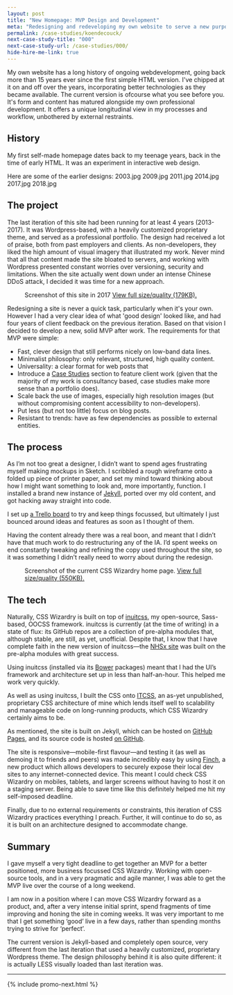 ```yaml
---
layout: post
title: "New Homepage: MVP Design and Development"
meta: "Redesigning and redeveloping my own website to serve a new purpose"
permalink: /case-studies/koendecouck/
next-case-study-title: "000"
next-case-study-url: /case-studies/000/
hide-hire-me-link: true
---
```


My own website has a long history of ongoing webdevelopment, going back more than 15 years ever since the first simple HTML version. I've chipped at it on and off over the years, incorporating better technologies as they became available. The current version is ofcourse what you see before you. It's form and content has matured alongside my own professional development. It offers a unique longitudinal view in my processes and workflow, unbothered by external restraints. 

## History

My first self-made homepage dates back to my teenage years, back in the time of early HTML. It was an experiment in interactive web design.

Here are some of the earlier designs:
2003.jpg
2009.jpg
2011.jpg
2014.jpg
2017.jpg
2018.jpg

## The project

The last iteration of this site had been running for at least 4 years (2013-2017). It was Wordpress-based, with a heavily customized proprietary theme, and served as a professional portfolio.
The design had received a lot of praise, both from past employers and clients. As non-developers, they liked the high amount of visual imagery that illustrated my work. Never mind that all that content made the site bloated to servers, and working with Wordpress presented constant worries over versioning, security and limitations. When the site actually went down under an intense Chinese DDoS attack, I decided it was time for a new approach.

<figure>
  <img src="/img/content/case-studies/koendecouck/old.png" alt="">
  <figcaption>Screenshot of this site in 2017 <a href="/img/content/case-studies/koendecouck/old-full.png">View full size/quality (179KB).</a></figcaption>
</figure>

Redesigning a site is never a quick task, particularly when it's your own. However I had a very clear idea of what 'good design' looked like, and had four years of client feedback on the previous iteration. Based on that vision I decided to develop a new, solid MVP after work. The requirements for that MVP were simple:

* Fast, clever design that still performs nicely on low-band data lines.
* Minimalist philosophy: only relevant, structured, high quality content.
* Universality: a clear format for web posts that
* Introduce a [Case Studies](/case-studies/) section to feature client work
  (given that the majority of my work is consultancy based, case studies make
  more sense than a portfolio does).
 * Scale back the use of images, especially high resolution images (but without compromising content accessibility to non-developers).
 * Put less (but not too little) focus on blog posts.
 * Resistant to trends: have as few dependencies as possible to external entities.


## The process

As I’m not too great a designer, I didn’t want to spend ages frustrating myself
making mockups in Sketch. I scribbled a rough wireframe onto a folded up piece
of printer paper, and set my mind toward thinking about how I might want
something to look and, more importantly, function. I installed a brand new
instance of [Jekyll](http://jekyllrb.com/), ported over my old content, and got
hacking away straight into code.

I set up [a Trello board](https://trello.com/b/9A5xvct0/koendecouckgithubio) to try
and keep things focussed, but ultimately I just bounced around ideas and
features as soon as I thought of them.

Having the content already there was a real boon, and meant that I didn’t have
that much work to do restructuring any of the IA. I’d spent weeks on end
constantly tweaking and refining the copy used throughout the site, so it was
something I didn’t really need to worry about during the redesign.

<figure>
  <img src="/img/content/case-studies/css-wizardry/new.jpg" alt="">
  <figcaption>Screenshot of the current CSS Wizardry home page. <a href="/img/content/case-studies/css-wizardry/new-full.png">View full size/quality (550KB).</a></figcaption>
</figure>

## The tech

Naturally, CSS Wizardry is built on top of [inuitcss](http://www.inuitcss.com/),
my open-source, Sass-based, OOCSS framework. inuitcss is currently (at the time
of writing) in a state of flux: its GitHub repos are a collection of pre-alpha
modules that, although stable, are still, as yet, unofficial. Despite that, I
know that I have complete faith in the new version of inuitcss—the [NHSx
site](/case-studies/nhs-nhsx-elearning-platform/) was built on the pre-alpha
modules with great success.

Using inuitcss (installed via its [Bower](http://bower.io/) packages) meant that
I had the UI’s framework and architecture set up in less than half-an-hour. This
helped me work very quickly.

As well as using inuitcss, I built the CSS onto [ITCSS](http://itcss.io/), an
as-yet unpublished, proprietary CSS architecture of mine which lends itself well
to scalability and manageable code on long-running products, which CSS Wizardry
certainly aims to be.

As mentioned, the site is built on Jekyll, which can be hosted on [GitHub
Pages](https://pages.github.com/), and its source code is hosted [on
GitHub](https://github.com/koendecouck/koendecouck.github.com).

The site is responsive—mobile-first flavour—and testing it (as well as demoing
it to friends and peers) was made incredibly easy by using
[Finch](https://meetfinch.com/), a new product which allows developers to
securely expose their local dev sites to any internet-connected device. This
meant I could check CSS Wizardry on mobiles, tablets, and larger screens without
having to host it on a staging server. Being able to save time like this
definitely helped me hit my self-imposed deadline.

Finally, due to no external requirements or constraints, this iteration of CSS
Wizardry practices everything I preach. Further, it will continue to do so, as
it is built on an architecture designed to accommodate change.

## Summary

I gave myself a very tight deadline to get together an MVP for a better
positioned, more business focussed CSS Wizardry. Working with open-source tools,
and in a very pragmatic and agile manner, I was able to get the MVP live over
the course of a long weekend.

I am now in a position where I can move CSS Wizardry forward as a product, and,
after a very intense initial sprint, spend fragments of time improving and
honing the site in coming weeks. It was very important to me that I get
something ‘good’ live in a few days, rather than spending months trying to
strive for ‘perfect’.

The current version is Jekyll-based and completely open source, very different from the last iteration that used a heavily customized, proprietary Wordpress theme. The design philosophy behind it is also quite different: it is actually LESS visually loaded than last iteration was.

---

{% include promo-next.html %}
